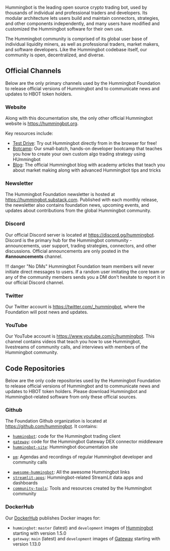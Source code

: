 Hummingbot is the leading open source crypto trading bot, used by thousands of individual and professional traders and developers. Its modular architecture lets users build and maintain connectors, strategies, and other components independently, and many users have modified and customized the Hummingbot software for their own use.

The Hummingbot community is comprised of its global user base of individual liquidity miners, as well as professional traders, market makers, and software developers. Like the Hummingbot codebase itself, our community is open, decentralized, and diverse.

## Official Channels

Below are the only primary channels used by the Hummingbot Foundation to release official versions of Hummingbot and to communicate news and updates to HBOT token holders.

### Website

Along with this documentation site, the only other official Hummingbot website is https://hummingbot.org. 

Key resources include:

* [Test Drive](https://hummingbot.org/test-drive/): Try out Hummingbot directly from in the browser for free!
* [Botcamp](https://hummingbot.org/botcamp): Our small-batch, hands-on developer bootcamp that teaches you how to create your own custom algo trading strategy using HUmmingbot
* [Blog](https://blog.hummingbot.org/): The official Hummingbot blog with academy articles that teach you about market making along with advanced Hummingbot tips and tricks

### Newsletter

The Hummingbot Foundation newsletter is hosted at <https://hummingbot.substack.com>. Published with each monthly release, the newsletter also contains foundation news, upcoming events, and updates about contributions from the global Hummingbot community.

### Discord

Our official Discord server is located at <https://discord.gg/hummingbot>. Discord is the primary hub for the Hummingbot community - announcements, user support, trading strategies, connectors, and other discussions. Official announcements are only posted in the **#announcements** channel.

!!! danger "No DMs"
    Hummingbot Foundation team members will never initiate direct messages to users. If a random user imitating the core team or any of the community members sends you a DM don't hesitate to report it in our official Discord channel.

### Twitter

Our Twitter account is <https://twitter.com/_hummingbot>, where the Foundation will post news and updates.

### YouTube

Our YouTube account is <https://www.youtube.com/c/hummingbot>. This channel contains videos that teach you how to use Hummingbot, livestreams of community calls, and interviews with members of the Hummingbot community.

## Code Repositories

Below are the only code repositories used by the Hummingbot Foundation to release official versions of Hummingbot and to communicate news and updates to HBOT token holders. Please download Hummingbot and Hummingbot-related software from only these official sources.

### Github

The Foundation Github organization is located at <https://github.com/hummingbot>. It contains:

* [`hummingbot`](https://github.com/hummingbot/hummingbot): code for the Hummingbot trading client
* [`gateway`](https://github.com/hummingbot/gateway): code for the Hummingbot Gateway DEX connector middleware
* [`hummingbot-site`](https://github.com/hummingbot/hummingbot-site): Hummingbot documentation site
- [`pm`](https://github.com/hummingbot/pm): Agendas and recordings of regular Hummingbot developer and community calls
* [`awesome-hummingbot`](https://github.com/hummingbot/awesome-hummingbot): All the awesome Hummingbot links
* [`streamlit-apps`](https://github.com/hummingbot/streamlit-apps): Hummingbot-related StreamLit data apps and dashboards
* [`community-tools`](https://github.com/hummingbot/community-tools): Tools and resources created by the Hummingbot community

### DockerHub

Our [DockerHub](https://hub.docker.com/r/hummingbot/) publishes Docker images for:

  * `hummingbot`: `master` (latest) and `development` images of [Hummingbot](https://github.com/hummingbot/hummingbot) starting with version 1.5.0
  * `gateway`: `main` (latest) and `development` images of [Gateway](https://github.com/hummingbot/gateway) starting with version 1.13.0
